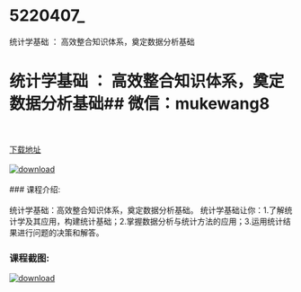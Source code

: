 # 5220407_
统计学基础 ： 高效整合知识体系，奠定数据分析基础
# 统计学基础 ： 高效整合知识体系，奠定数据分析基础## 微信：mukewang8
<br/></br>[下载地址](http://www.36tz.cn/article/5220407 "下载地址")
<br/></br>[![download](http://36tz.cn/muke_img/2021_07_1-27-300x137.png "下载地址")](http://www.36tz.cn/article/5220407 "下载地址")
<br/></br>### 课程介绍:<br/></br>统计学基础：高效整合知识体系，奠定数据分析基础。
统计学基础让你：1.了解统计学及其应用，构建统计基础；2.掌握数据分析与统计方法的应用；3.运用统计结果进行问题的决策和解答。

### 课程截图:
[![download](http://36tz.cn/muke_img/2021_07_2-27.png "下载地址")](http://www.36tz.cn/article/5220407 "下载地址")
